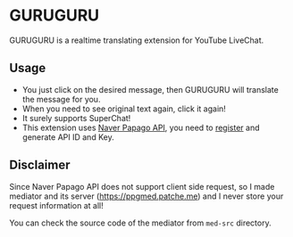 # GURUGURU

GURUGURU is a realtime translating extension for YouTube LiveChat. 

## Usage
 * You just click on the desired message, then GURUGURU will translate the message for you.
 * When you need to see original text again, click it again!
 * It surely supports SuperChat!
 * This extension uses [Naver Papago API](https://developers.naver.com/docs/papago/README.md), you need to [register](https://developers.naver.com/apps/#/register) and generate API ID and Key.

## Disclaimer
Since Naver Papago API does not support client side request, so I made mediator and its server (https://ppgmed.patche.me) and I never store your request information at all!

You can check the source code of the mediator from `med-src` directory.
